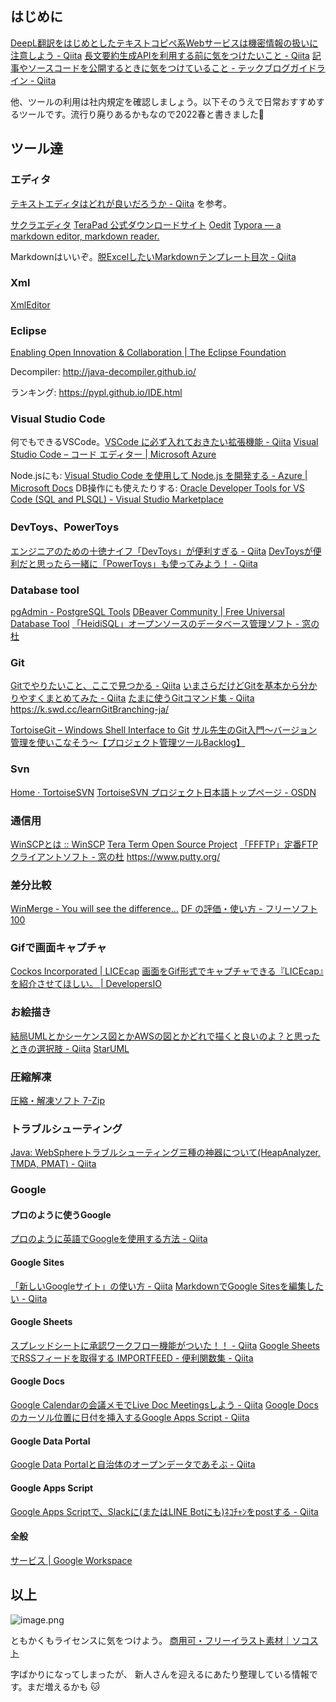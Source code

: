 ## はじめに

[DeepL翻訳をはじめとしたテキストコピペ系Webサービスは機密情報の扱いに注意しよう - Qiita](https://qiita.com/jnchito/items/5667091e00cdf38d299a)
[長文要約生成APIを利用する前に気をつけたいこと - Qiita](https://qiita.com/autotaker1984/items/523edf4fdc80a835028c)
[記事やソースコードを公開するときに気をつけていること - テックブログガイドライン - Qiita](https://qiita.com/e99h2121/items/f580aa695bdd58dd80bc)

他、ツールの利用は社内規定を確認しましょう。以下そのうえで日常おすすめするツールです。流行り廃りあるかもなので2022春と書きました:cherry_blossom: 

## ツール達
### エディタ
[テキストエディタはどれが良いだろうか - Qiita](https://qiita.com/aki72/items/b21dc68f8b5d016791b6) を参考。

[サクラエディタ](https://sakura-editor.github.io/)
[TeraPad 公式ダウンロードサイト](https://tera-net.com/library/tpad.html)
[Oedit](http://www.hi-ho.ne.jp/a_ogawa/oedit/)
[Typora — a markdown editor, markdown reader.](https://typora.io/)

Markdownはいいぞ。[脱ExcelしたいMarkdownテンプレート目次 - Qiita](https://qiita.com/e99h2121/items/97168cad64ff40afb77d)

### Xml
[XmlEditor](http://www.xmleditor.jp/)

### Eclipse

[Enabling Open Innovation & Collaboration | The Eclipse Foundation](https://www.eclipse.org/)

Decompiler: http://java-decompiler.github.io/

ランキング: https://pypl.github.io/IDE.html


### Visual Studio Code

何でもできるVSCode。[VSCode に必ず入れておきたい拡張機能 - Qiita](https://qiita.com/ucan-lab/items/e85931bf8276da43cc97)
[Visual Studio Code – コード エディター | Microsoft Azure](https://azure.microsoft.com/ja-jp/products/visual-studio-code/)

Node.jsにも: [Visual Studio Code を使用して Node.js を開発する - Azure | Microsoft Docs](https://docs.microsoft.com/ja-jp/azure/developer/javascript/how-to/with-visual-studio-code/install-run-debug-nodejs)
DB操作にも使えたりする: [Oracle Developer Tools for VS Code (SQL and PLSQL) - Visual Studio Marketplace](https://marketplace.visualstudio.com/items?itemName=Oracle.oracledevtools)

### DevToys、PowerToys

[エンジニアのための十徳ナイフ「DevToys」が便利すぎる - Qiita](https://qiita.com/danishi/items/2de6a4ab028d27a8f4ab)
[DevToysが便利だと思ったら一緒に「PowerToys」も使ってみよう！ - Qiita](https://qiita.com/ichii731/items/7db600158a858b12fb9c)

### Database tool

[pgAdmin - PostgreSQL Tools](https://www.pgadmin.org/)
[DBeaver Community | Free Universal Database Tool](https://dbeaver.io/)
[「HeidiSQL」オープンソースのデータベース管理ソフト - 窓の杜](https://forest.watch.impress.co.jp/library/software/heidisql/)

### Git

[Gitでやりたいこと、ここで見つかる - Qiita](https://qiita.com/shimotaroo/items/b73d896ace10894fd290)
[いまさらだけどGitを基本から分かりやすくまとめてみた - Qiita](https://qiita.com/gold-kou/items/7f6a3b46e2781b0dd4a0)
[たまに使うGitコマンド集 - Qiita](https://qiita.com/goamix/items/d910871db4b53d77bffe)
https://k.swd.cc/learnGitBranching-ja/

[TortoiseGit – Windows Shell Interface to Git](https://tortoisegit.org/)
[サル先生のGit入門〜バージョン管理を使いこなそう〜【プロジェクト管理ツールBacklog】](https://backlog.com/ja/git-tutorial/)


### Svn

[Home · TortoiseSVN](https://tortoisesvn.net/)
[TortoiseSVN プロジェクト日本語トップページ - OSDN](https://ja.osdn.net/projects/tortoisesvn/)

### 通信用

[WinSCPとは :: WinSCP](https://winscp.net/eng/docs/lang:jp)
[Tera Term Open Source Project](https://ttssh2.osdn.jp/)
[「FFFTP」定番FTPクライアントソフト - 窓の杜](https://forest.watch.impress.co.jp/library/software/ffftp/)
https://www.putty.org/

### 差分比較

[WinMerge - You will see the difference…](https://winmerge.org/?lang=ja)
[DF の評価・使い方 - フリーソフト100](https://freesoft-100.com/review/df.php)

### Gifで画面キャプチャ

[Cockos Incorporated | LICEcap](https://www.cockos.com/licecap/)
[画面をGif形式でキャプチャできる『LICEcap』を紹介させてほしい。 | DevelopersIO](https://dev.classmethod.jp/articles/introduce-licecap/)


### お絵描き

[結局UMLとかシーケンス図とかAWSの図とかどれで描くと良いのよ？と思ったときの選択肢 - Qiita](https://qiita.com/e99h2121/items/eaca084ae7b0488ab686)
[StarUML](https://staruml.io/)

### 圧縮解凍
[圧縮・解凍ソフト 7-Zip](https://sevenzip.osdn.jp/)


### トラブルシューティング
[Java: WebSphereトラブルシューティング三種の神器について(HeapAnalyzer, TMDA, PMAT) - Qiita](https://qiita.com/flyaway/items/19248079534af8dd1ab6)

### Google 

#### プロのように使うGoogle
[プロのように英語でGoogleを使用する方法 - Qiita](https://qiita.com/chau_y/items/6b1bbf3c5217976856cc)

#### Google Sites
[「新しいGoogleサイト」の使い方 - Qiita](https://qiita.com/kaerunoko/items/f913bcb9c59e59779edf)
[MarkdownでGoogle Sitesを編集したい - Qiita](https://qiita.com/e99h2121/items/ec930490de27cb9edf8b)

#### Google Sheets
[スプレッドシートに承認ワークフロー機能がついた！！ - Qiita](https://qiita.com/Hokuto-Niimura/items/5d74b1c782de6a592b7e)
[Google SheetsでRSSフィードを取得する IMPORTFEED - 便利関数集 - Qiita](https://qiita.com/e99h2121/items/85cd6de74aaa763d8472)


#### Google Docs
[Google Calendarの会議メモでLive Doc Meetingsしよう - Qiita](https://qiita.com/e99h2121/items/6a1912c5c7f6c3d2bc2d)
[Google Docsのカーソル位置に日付を挿入するGoogle Apps Script - Qiita](https://qiita.com/e99h2121/items/d6e4e84afa2e1f2f0dd2)

#### Google Data Portal
[Google Data Portalと自治体のオープンデータであそぶ - Qiita](https://qiita.com/e99h2121/items/1b53a6f5dca2cef6ac23)

#### Google Apps Script

[Google Apps Scriptで、Slackに(またはLINE Botにも)ﾈｺﾁｬﾝをpostする - Qiita](https://qiita.com/e99h2121/items/56b9d7a9db88e0b4744a)

#### 全般
[サービス | Google Workspace](https://workspace.google.co.jp/intl/ja/features/)


## 以上

![image.png](https://qiita-image-store.s3.ap-northeast-1.amazonaws.com/0/93824/7d667318-c1c8-3fc0-a55c-3a9478171dd5.png)

ともかくもライセンスに気をつけよう。
[商用可・フリーイラスト素材｜ソコスト](https://soco-st.com/)

字ばかりになってしまったが、
新人さんを迎えるにあたり整理している情報です。まだ増えるかも :cat:  
